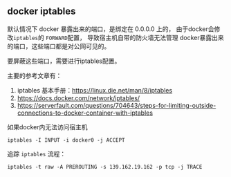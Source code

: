 ## docker iptables

默认情况下  docker 暴露出来的端口，是绑定在 0.0.0.0 上的， 由于docker会修改`iptables`的 `FORWARD`配置， 导致宿主机自带的防火墙无法管理 docker暴露出来的端口，这些端口都是对公网可见的。


要屏蔽这些端口，需要进行iptables配置。

主要的参考文章有：
1. iptables 基本手册：https://linux.die.net/man/8/iptables
2. https://docs.docker.com/network/iptables/
3. https://serverfault.com/questions/704643/steps-for-limiting-outside-connections-to-docker-container-with-iptables


如果docker内无法访问宿主机

```
iptables -I INPUT -i docker0 -j ACCEPT
```




追踪 `iptables` 流程：

```
iptables -t raw -A PREROUTING -s 139.162.19.162 -p tcp -j TRACE
```
